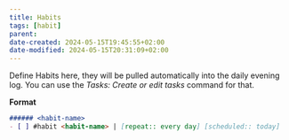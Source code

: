 ```yaml
---
title: Habits
tags: [habit]
parent: 
date-created: 2024-05-15T19:45:55+02:00
date-modified: 2024-05-15T20:31:09+02:00
---
```


Define Habits here, they will be pulled automatically into the daily evening log. You can use the *Tasks: Create or edit tasks* command for that.

**Format**
```md
###### <habit-name>
- [ ] #habit <habit-name> | [repeat:: every day] [scheduled:: today]
```
